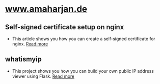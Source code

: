 # www.amaharjan.de

## Self-signed certificate setup on nginx
- This article shows you how you can create a self-signed certificate for nginx. [Read more](self-signed-certificate-nginx/README.md)
## whatismyip
- This project shows you how you can build your own public IP address viewer using Flask. [Read more](whatismyip/README.md)